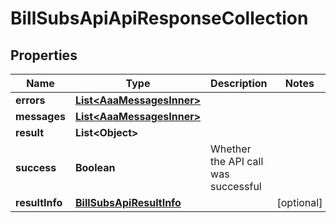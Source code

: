 

# BillSubsApiApiResponseCollection


## Properties

| Name | Type | Description | Notes |
|------------ | ------------- | ------------- | -------------|
|**errors** | [**List&lt;AaaMessagesInner&gt;**](AaaMessagesInner.md) |  |  |
|**messages** | [**List&lt;AaaMessagesInner&gt;**](AaaMessagesInner.md) |  |  |
|**result** | **List&lt;Object&gt;** |  |  |
|**success** | **Boolean** | Whether the API call was successful |  |
|**resultInfo** | [**BillSubsApiResultInfo**](BillSubsApiResultInfo.md) |  |  [optional] |



